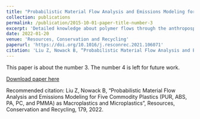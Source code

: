 ```yaml
---
title: "Probabilistic Material Flow Analysis and Emissions Modeling for Five Commodity Plastics (PUR, ABS, PA, PC, and PMMA) as Macroplastics and Microplastics"
collection: publications
permalink: /publication/2015-10-01-paper-title-number-3
excerpt: 'Detailed knowledge about polymer flows through the anthroposphere and into the environment is information essential to the better management of plastics. This work aimed to model those flows for five polymers.'
date: 2022-01-20
venue: 'Resources, Conservation and Recycling'
paperurl: 'https://doi.org/10.1016/j.resconrec.2021.106071'
citation: 'Liu Z, Nowack B, “Probabilistic Material Flow Analysis and Emissions Modeling for Five Commodity Plastics as Macroplastics and Microplastics”, Resources, Conservation and Recycling, 179, 2022.'
---
```

This paper is about the number 3. The number 4 is left for future work.

[Download paper here](https://doi.org/10.1016/j.resconrec.2021.106071)

Recommended citation: Liu Z, Nowack B, “Probabilistic Material Flow Analysis and Emissions Modeling for Five Commodity Plastics (PUR,
ABS, PA, PC, and PMMA) as Macroplastics and Microplastics”, Resources, Conservation and Recycling, 179, 2022.
